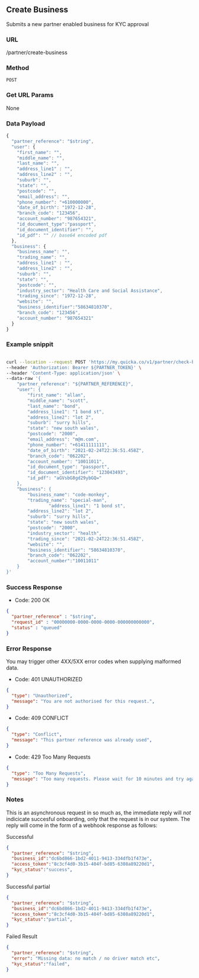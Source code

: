 ## Create Business

Submits a new partner enabled business for KYC approval

### URL

  /partner/create-business

### Method

  `POST`

### Get URL Params

None

### Data Payload

```javascript
{
  "partner_reference": "$string",
  "user": {
    "first_name": "",
    "middle_name": "",
    "last_name": "",
    "address_line1" : "",
    "address_line2" : "",
    "suburb": "",
    "state": "",
    "postcode": "",
    "email_address": "",
    "phone_number": "+610000000",
    "date_of_birth": "1972-12-28",
    "branch_code": "123456",
    "account_number": "987654321",
    "id_document_type":"passport",
    "id_document_identifier": "",
    "id_pdf": "" // base64 encoded pdf
  },
  "business": {
    "business_name": "",
    "trading_name": "",
    "address_line1" : "",
    "address_line2" : "",
    "suburb": "",
    "state": "",
    "postcode": "",
    "industry_sector": "Health Care and Social Assistance",
    "trading_since": "1972-12-28",
    "website": "",
    "business_identifier":"58634810370",
    "branch_code": "123456",
    "account_number": "987654321"
  }
}
```

### Example snippit

```bash

curl --location --request POST 'https://my.quicka.co/v1/partner/check-business' \
--header 'Authorization: Bearer ${PARTNER_TOKEN}' \
--header 'Content-Type: application/json' \
--data-raw '{
    "partner_reference": "${PARTNER_REFERENCE}",
    "user": {
        "first_name": "allan",
        "middle_name": "scott",
        "last_name": "bond",
        "address_line1": "1 bond st",
        "address_line2": "lot 2",
        "suburb": "surry hills",
        "state": "new south wales",
        "postcode": "2000",
        "email_address": "m@m.com",
        "phone_number": "+61411111111",
        "date_of_birth": "2021-02-24T22:36:51.458Z",
        "branch_code": "062202",
        "account_number": "10011011",
        "id_document_type": "passport",
        "id_document_identifier": "123043493",
        "id_pdf": "aGVsbG8gd29ybGQ="
    },
    "business": {
        "business_name": "code-monkey",
        "trading_name": "special-man",
                "address_line1": "1 bond st",
        "address_line2": "lot 2",
        "suburb": "surry hills",
        "state": "new south wales",
        "postcode": "2000",
        "industry_sector": "health",
        "trading_since": "2021-02-24T22:36:51.458Z",
        "website": "",
        "business_identifier": "58634810370",
        "branch_code": "062202",
        "account_number":"10011011"
    }
}'

```

### Success Response

  * Code: 200 OK

```json
{
  "partner_reference" : "$string",
  "request_id" : "00000000-0000-0000-0000-000000000000",
  "status" : "queued"
}
```

### Error Response

You may trigger other 4XX/5XX error codes when supplying malformed data.

  * Code: 401 UNAUTHORIZED

```json
{
  "type": "Unauthorized",
  "message": "You are not authorised for this request.",
}
```



  * Code: 409 CONFLICT

```json
{
  "type": "Conflict",
  "message": "This partner reference was already used",
}
```



  * Code: 429 Too Many Requests

```json
{
  "type": "Too Many Requests",
  "message": "Too many requests. Please wait for 10 minutes and try again"
}
```



### Notes

This is an asynchronous request in so much as, the immediate reply will _not_ indicicate
succesful onboarding, only that the request is in our system. The reply will come in the form of a webhook response as follows:

Successful

```json
{
  "partner_reference": "$string",
  "business_id":"dc6bd866-1bd2-4011-9413-334dfb1f473e",
  "access_token":"8c3cf4d0-3b15-404f-bd85-6308a89220d1",
  "kyc_status":"success",
}
```

Successful partial

```json
{
  "partner_reference": "$string",
  "business_id":"dc6bd866-1bd2-4011-9413-334dfb1f473e",
  "access_token":"8c3cf4d0-3b15-404f-bd85-6308a89220d1",
  "kyc_status":"partial",
}
```

Failed Result

```json
{
  "partner_reference": "$string",
  "error": "Missing data: no match / no driver match etc",
  "kyc_status":"failed",
}
```
